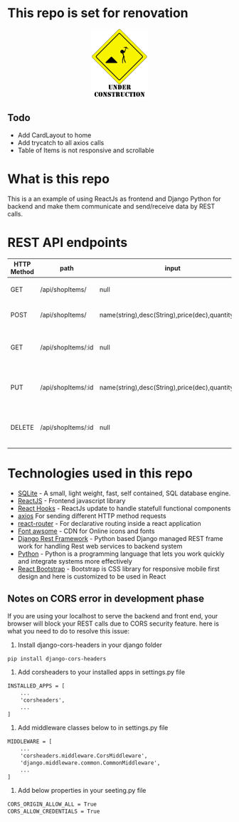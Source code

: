 # This repo is set for renovation

 <div align="center" >
      <img
        src="./undCon.gif"
        alt="under construction"
        width="25%"
        height="25%"
      />
  </div>

## Todo 
- Add CardLayout to home
- Add trycatch to all axios calls
- Table of Items is not responsive and scrollable

# What is this repo

This is a an example of using ReactJs as frontend and Django Python for backend and make them communicate and send/receive data by REST calls.

# REST API endpoints

| HTTP Method | path               | input                                           | output                                      |
| ----------- | ------------------ | ----------------------------------------------- | ------------------------------------------- |
| GET         | /api/shopItems/    | null                                            | JSON List of all items                      |
| POST        | /api/shopItems/    | name(string),desc(String),price(dec),quantity(int) | Adds new shopItem                           |
| GET         | /api/shopItems/:id | null                                            | JSON object of shopItem with id provided    |
| PUT         | /api/shopItems/:id | name(string),desc(String),price(dec),quantity(int) | updates object of shopItem with id provided |
| DELETE      | /api/shopItems/:id | null                                            | DELETE object of shopItem with id provided  |

# Technologies used in this repo

- [SQLite](https://www.sqlite.org/index.html) - A small, light weight, fast, self contained, SQL database engine.
- [ReactJS](https://reactjs.org/) - Frontend javascript library
- [React Hooks](https://reactjs.org/docs/hooks-intro.html) - ReactJs update to handle statefull functional components
- [axios](https://www.npmjs.com/package/axios) For sending different HTTP method requests
- [react-router](https://reactrouter.com/) - For declarative routing inside a react application
- [Font awsome](https://fontawesome.com/) - CDN for Online icons and fonts
- [Django Rest Framework](https://www.django-rest-framework.org/) - Python based Django managed REST frame work for handling Rest web services to backend system
- [Python](https://www.python.org/) - Python is a programming language that lets you work quickly and integrate systems more effectively
- [React Bootstrap](https://react-bootstrap.github.io/) - Bootstrap is CSS library for responsive mobile first design and here is customized to be used in React

## Notes on CORS error in development phase

If you are using your localhost to serve the backend and front end, your browser will block your REST calls due to CORS security feature. here is what you need to do to resolve this issue:

1. Install django-cors-headers in your django folder

```
pip install django-cors-headers
```

1. Add corsheaders to your installed apps in settings.py file

```
INSTALLED_APPS = [
    ...
    'corsheaders',
    ...
]
```

1. Add middleware classes below to in settings.py file

```
MIDDLEWARE = [
    ...
    'corsheaders.middleware.CorsMiddleware',
    'django.middleware.common.CommonMiddleware',
    ...
]

```

1. Add below properties in your seeting.py file

```
CORS_ORIGIN_ALLOW_ALL = True
CORS_ALLOW_CREDENTIALS = True
```
